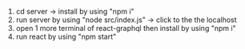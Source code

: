 1. cd server -> install by using "npm i"
2. run server by using "node src/index.js" -> click to the the localhost
3. open 1 more terminal of react-graphql then install by using "npm i"
4. run react by using "npm start"          
